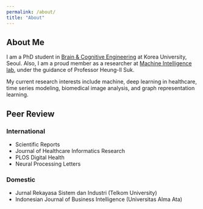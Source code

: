 ```yaml
---
permalink: /about/
title: "About"
---
```


## About Me
I am a PhD student in [Brain & Cognitive Engineering](https://brain.korea.ac.kr) at Korea University, Seoul. Also, I am a proud member as a researcher at [Machine Intelligence lab](https://milab.korea.ac.kr), under the guidance of Professor Heung-Il Suk.

My current research interests include machine, deep learning in healthcare, time series modeling, biomedical image analysis, and graph representation learning.

## Peer Review
### International
- Scientific Reports
- Journal of Healthcare Informatics Research
- PLOS Digital Health
- Neural Processing Letters

### Domestic
- Jurnal Rekayasa Sistem dan Industri (Telkom University)
- Indonesian Journal of Business Intelligence (Universitas Alma Ata)